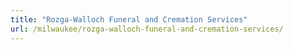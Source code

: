```yaml
---
title: "Rozga-Walloch Funeral and Cremation Services"
url: /milwaukee/rozga-walloch-funeral-and-cremation-services/
---
```

